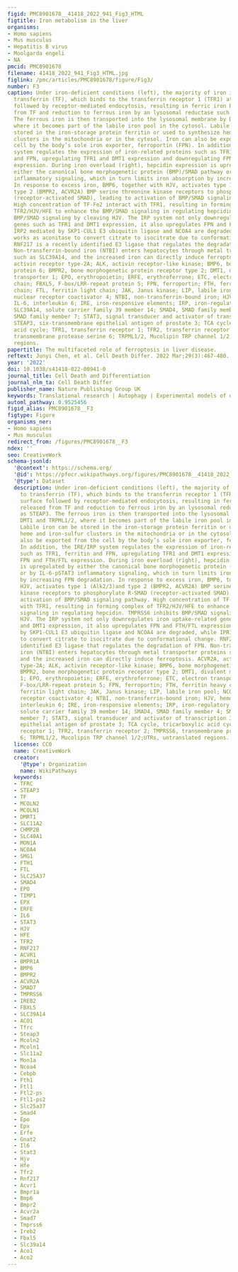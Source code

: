 ```yaml
---
figid: PMC8901678__41418_2022_941_Fig3_HTML
figtitle: Iron metabolism in the liver
organisms:
- Homo sapiens
- Mus musculus
- Hepatitis B virus
- Moolgarda engeli
- NA
pmcid: PMC8901678
filename: 41418_2022_941_Fig3_HTML.jpg
figlink: /pmc/articles/PMC8901678/figure/Fig3/
number: F3
caption: Under iron-deficient conditions (left), the majority of iron is bound to
  transferrin (TF), which binds to the transferrin receptor 1 (TFR1) at the cell surface
  followed by receptor-mediated endocytosis, resulting in ferric iron being released
  from TF and reduction to ferrous iron by an lysosomal reductase such as STEAP3.
  The ferrous iron is then transported into the lysosomal membrane by DMT1 and TRPML1/2,
  where it becomes part of the labile iron pool in the cytosol. Labile iron can be
  stored in the iron-storage protein ferritin or used to synthesize heme and iron-sulfur
  clusters in the mitochondria or in the cytosol. Iron can also be exported from the
  cell by the body’s sole iron exporter, ferroportin (FPN). In addition, the IRE/IRP
  system regulates the expression of iron-related proteins such as TFR1, ferritin
  and FPN, upregulating TFR1 and DMT1 expression and downregulating FPN and FTH/FTL
  expression. During iron overload (right), hepcidin expression is upregulated by
  either the canonical bone morphogenetic protein (BMP)/SMAD pathway or by IL-6-pSTAT3
  inflammatory signaling, which in turn limits iron absorption by increasing FPN degradation.
  In response to excess iron, BMP6, together with HJV, activates type 1 (Alk2/3)and
  type 2 (BMPR2, ACVR2A) BMP serine threonine kinase receptors to phosphorylate R-SMAD
  (receptor-activated SMAD), leading to activation of BMP/SMAD signaling pathway.
  High concentration of TF-Fe2 interact with TFR1, resulting in forming complex of
  TFR2/HJV/HFE to enhance the BMP/SMAD signaling in regulating hepcidin. TMPRSS6 inhibits
  BMP/SMAD signaling by cleaving HJV. The IRP system not only downregulates iron uptake-related
  genes such as TFR1 and DMT1 expression, it also upregulates FPN and FTH/FTL expression.
  IRP2 mediated by SKP1-CUL1 E3 ubiquitin ligase and NCOA4 are degraded, while IPR1
  works as aconitase to convert citrate to isocitrate due to conformational change.
  RNF217 is a recently identified E3 ligase that regulates the degradation of FPN.
  Non-transferrin-bound iron (NTBI) enters hepatocytes through metal transporter proteins
  such as SLC39A14, and the increased iron can directly induce ferroptosis. ACVR2A,
  activin receptor type-2A; ALK, activin receptor-like kinase; BMP6, bone morphogenetic
  protein 6; BMPR2, bone morphogenetic protein receptor type 2; DMT1, divalent metal
  transporter 1; EPO, erythropoietin; ERFE, erythroferrone; ETC, electron transport
  chain; FBXL5, F-box/LRR-repeat protein 5; FPN, ferroportin; FTH, ferritin heavy
  chain; FTL, ferritin light chain; JAK, Janus kinase; LIP, labile iron pool; NCOA4,
  nuclear receptor coactivator 4; NTBI, non-transferrin-bound iron; HJV, hemojuvelin;
  IL-6, interleukin 6; IRE, iron-responsive elements; IRP, iron-regulatory proteins;
  SLC39A14, solute carrier family 39 member 14; SMAD4, SMAD family member 4; SMAD7,
  SMAD family member 7; STAT3, signal transducer and activator of transcription 3;
  STEAP3, six-transmembrane epithelial antigen of prostate 3; TCA cycle, tricarboxylic
  acid cycle; TFR1, transferrin receptor 1; TFR2, transferrin receptor 2; TMPRSS6,
  transmembrane protease serine 6; TRPML1/2, Mucolipin TRP channel 1/2;UTRs, untranslated
  regions.
papertitle: The multifaceted role of ferroptosis in liver disease.
reftext: Junyi Chen, et al. Cell Death Differ. 2022 Mar;29(3):467-480.
year: '2022'
doi: 10.1038/s41418-022-00941-0
journal_title: Cell Death and Differentiation
journal_nlm_ta: Cell Death Differ
publisher_name: Nature Publishing Group UK
keywords: Translational research | Autophagy | Experimental models of disease
automl_pathway: 0.9525456
figid_alias: PMC8901678__F3
figtype: Figure
organisms_ner:
- Homo sapiens
- Mus musculus
redirect_from: /figures/PMC8901678__F3
ndex: ''
seo: CreativeWork
schema-jsonld:
  '@context': https://schema.org/
  '@id': https://pfocr.wikipathways.org/figures/PMC8901678__41418_2022_941_Fig3_HTML.html
  '@type': Dataset
  description: Under iron-deficient conditions (left), the majority of iron is bound
    to transferrin (TF), which binds to the transferrin receptor 1 (TFR1) at the cell
    surface followed by receptor-mediated endocytosis, resulting in ferric iron being
    released from TF and reduction to ferrous iron by an lysosomal reductase such
    as STEAP3. The ferrous iron is then transported into the lysosomal membrane by
    DMT1 and TRPML1/2, where it becomes part of the labile iron pool in the cytosol.
    Labile iron can be stored in the iron-storage protein ferritin or used to synthesize
    heme and iron-sulfur clusters in the mitochondria or in the cytosol. Iron can
    also be exported from the cell by the body’s sole iron exporter, ferroportin (FPN).
    In addition, the IRE/IRP system regulates the expression of iron-related proteins
    such as TFR1, ferritin and FPN, upregulating TFR1 and DMT1 expression and downregulating
    FPN and FTH/FTL expression. During iron overload (right), hepcidin expression
    is upregulated by either the canonical bone morphogenetic protein (BMP)/SMAD pathway
    or by IL-6-pSTAT3 inflammatory signaling, which in turn limits iron absorption
    by increasing FPN degradation. In response to excess iron, BMP6, together with
    HJV, activates type 1 (Alk2/3)and type 2 (BMPR2, ACVR2A) BMP serine threonine
    kinase receptors to phosphorylate R-SMAD (receptor-activated SMAD), leading to
    activation of BMP/SMAD signaling pathway. High concentration of TF-Fe2 interact
    with TFR1, resulting in forming complex of TFR2/HJV/HFE to enhance the BMP/SMAD
    signaling in regulating hepcidin. TMPRSS6 inhibits BMP/SMAD signaling by cleaving
    HJV. The IRP system not only downregulates iron uptake-related genes such as TFR1
    and DMT1 expression, it also upregulates FPN and FTH/FTL expression. IRP2 mediated
    by SKP1-CUL1 E3 ubiquitin ligase and NCOA4 are degraded, while IPR1 works as aconitase
    to convert citrate to isocitrate due to conformational change. RNF217 is a recently
    identified E3 ligase that regulates the degradation of FPN. Non-transferrin-bound
    iron (NTBI) enters hepatocytes through metal transporter proteins such as SLC39A14,
    and the increased iron can directly induce ferroptosis. ACVR2A, activin receptor
    type-2A; ALK, activin receptor-like kinase; BMP6, bone morphogenetic protein 6;
    BMPR2, bone morphogenetic protein receptor type 2; DMT1, divalent metal transporter
    1; EPO, erythropoietin; ERFE, erythroferrone; ETC, electron transport chain; FBXL5,
    F-box/LRR-repeat protein 5; FPN, ferroportin; FTH, ferritin heavy chain; FTL,
    ferritin light chain; JAK, Janus kinase; LIP, labile iron pool; NCOA4, nuclear
    receptor coactivator 4; NTBI, non-transferrin-bound iron; HJV, hemojuvelin; IL-6,
    interleukin 6; IRE, iron-responsive elements; IRP, iron-regulatory proteins; SLC39A14,
    solute carrier family 39 member 14; SMAD4, SMAD family member 4; SMAD7, SMAD family
    member 7; STAT3, signal transducer and activator of transcription 3; STEAP3, six-transmembrane
    epithelial antigen of prostate 3; TCA cycle, tricarboxylic acid cycle; TFR1, transferrin
    receptor 1; TFR2, transferrin receptor 2; TMPRSS6, transmembrane protease serine
    6; TRPML1/2, Mucolipin TRP channel 1/2;UTRs, untranslated regions.
  license: CC0
  name: CreativeWork
  creator:
    '@type': Organization
    name: WikiPathways
  keywords:
  - TFRC
  - STEAP3
  - TF
  - MCOLN2
  - MCOLN1
  - DMRT1
  - SLC11A2
  - CHMP2B
  - SLC40A1
  - MON1A
  - NCOA4
  - SMG1
  - FTH1
  - FTL
  - SLC25A37
  - SMAD4
  - EPO
  - TIMP1
  - EPX
  - ERFE
  - IL6
  - STAT3
  - HJV
  - HFE
  - TFR2
  - RNF217
  - ACVR1
  - BMPR1A
  - BMP6
  - BMPR2
  - ACVR2A
  - SMAD7
  - TMPRSS6
  - IREB2
  - FBXL5
  - SLC39A14
  - ACO1
  - Tfrc
  - Steap3
  - Mcoln2
  - Mcoln1
  - Slc11a2
  - Mon1a
  - Ncoa4
  - Cebpb
  - Fth1
  - Ftl1
  - Ftl2-ps
  - Ftl1-ps2
  - Slc25a37
  - Smad4
  - Epo
  - Epx
  - Erfe
  - Gnat2
  - Il6
  - Stat3
  - Hjv
  - Hfe
  - Tfr2
  - Rnf217
  - Acvr1
  - Bmpr1a
  - Bmp6
  - Bmpr2
  - Acvr2a
  - Smad7
  - Tmprss6
  - Ireb2
  - Fbxl5
  - Slc39a14
  - Aco1
  - Aco2
---
```

